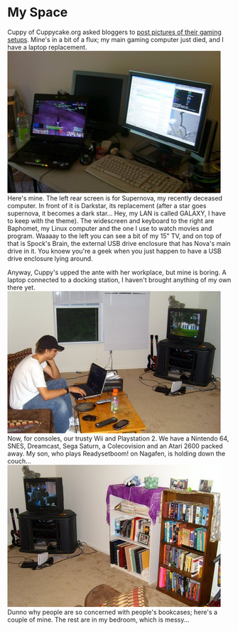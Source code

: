 # My Space

Cuppy of Cuppycake.org asked bloggers to [post pictures of their gaming setups](http://www.cuppycake.org/?p=110). Mine's in a bit of a flux; my main gaming computer just died, and I have a laptop replacement.
![stp60499.jpg](../uploads/2007/06/stp60499.jpg)
Here's mine. The left rear screen is for Supernova, my recently deceased computer. In front of it is Darkstar, its replacement (after a star goes supernova, it becomes a dark star... Hey, my LAN is called GALAXY, I have to keep with the theme). The widescreen and keyboard to the right are Baphomet, my Linux computer and the one I use to watch movies and program. Waaaay to the left you can see a bit of my 15" TV, and on top of that is Spock's Brain, the external USB drive enclosure that has Nova's main drive in it. You knoew you're a geek when you just happen to have a USB drive enclosure lying around.

Anyway, Cuppy's upped the ante with her workplace, but mine is boring. A laptop connected to a docking station, I haven't brought anything of my own there yet.
![stp60502.jpg](../uploads/2007/06/stp60502.jpg)
Now, for consoles, our trusty Wii and Playstation 2. We have a Nintendo 64, SNES, Dreamcast, Sega Saturn, a Colecovision and an Atari 2600 packed away. My son, who plays Readysetboom! on Nagafen, is holding down the couch...
![stp60503.jpg](../uploads/2007/06/stp60503.jpg)
Dunno why people are so concerned with people's bookcases; here's a couple of mine. The rest are in my bedroom, which is messy...
